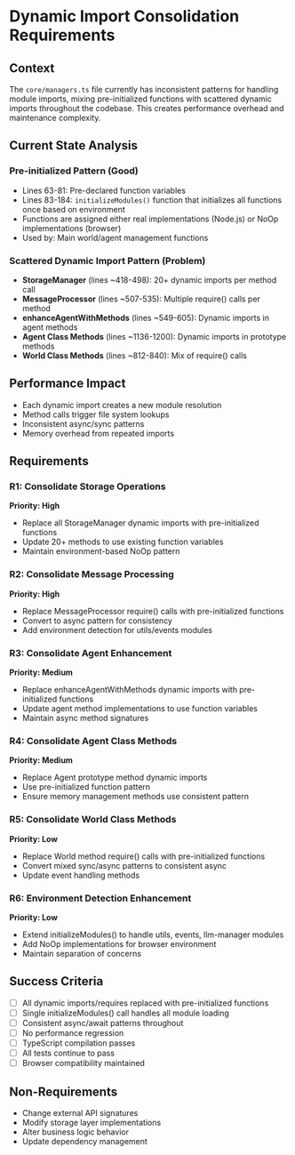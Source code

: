 # Dynamic Import Consolidation Requirements

## Context
The `core/managers.ts` file currently has inconsistent patterns for handling module imports, mixing pre-initialized functions with scattered dynamic imports throughout the codebase. This creates performance overhead and maintenance complexity.

## Current State Analysis

### Pre-initialized Pattern (Good)
- Lines 63-81: Pre-declared function variables
- Lines 83-184: `initializeModules()` function that initializes all functions once based on environment
- Functions are assigned either real implementations (Node.js) or NoOp implementations (browser)
- Used by: Main world/agent management functions

### Scattered Dynamic Import Pattern (Problem)
- **StorageManager** (lines ~418-498): 20+ dynamic imports per method call
- **MessageProcessor** (lines ~507-535): Multiple require() calls per method
- **enhanceAgentWithMethods** (lines ~549-605): Dynamic imports in agent methods  
- **Agent Class Methods** (lines ~1136-1200): Dynamic imports in prototype methods
- **World Class Methods** (lines ~812-840): Mix of require() calls

## Performance Impact
- Each dynamic import creates a new module resolution
- Method calls trigger file system lookups
- Inconsistent async/sync patterns
- Memory overhead from repeated imports

## Requirements

### R1: Consolidate Storage Operations
**Priority: High**
- Replace all StorageManager dynamic imports with pre-initialized functions
- Update 20+ methods to use existing function variables
- Maintain environment-based NoOp pattern

### R2: Consolidate Message Processing
**Priority: High** 
- Replace MessageProcessor require() calls with pre-initialized functions
- Convert to async pattern for consistency
- Add environment detection for utils/events modules

### R3: Consolidate Agent Enhancement
**Priority: Medium**
- Replace enhanceAgentWithMethods dynamic imports with pre-initialized functions
- Update agent method implementations to use function variables
- Maintain async method signatures

### R4: Consolidate Agent Class Methods
**Priority: Medium**
- Replace Agent prototype method dynamic imports
- Use pre-initialized function pattern
- Ensure memory management methods use consistent pattern

### R5: Consolidate World Class Methods  
**Priority: Low**
- Replace World method require() calls with pre-initialized functions
- Convert mixed sync/async patterns to consistent async
- Update event handling methods

### R6: Environment Detection Enhancement
**Priority: Low**
- Extend initializeModules() to handle utils, events, llm-manager modules
- Add NoOp implementations for browser environment
- Maintain separation of concerns

## Success Criteria
- [ ] All dynamic imports/requires replaced with pre-initialized functions
- [ ] Single initializeModules() call handles all module loading
- [ ] Consistent async/await patterns throughout
- [ ] No performance regression
- [ ] TypeScript compilation passes
- [ ] All tests continue to pass
- [ ] Browser compatibility maintained

## Non-Requirements
- Change external API signatures
- Modify storage layer implementations  
- Alter business logic behavior
- Update dependency management
